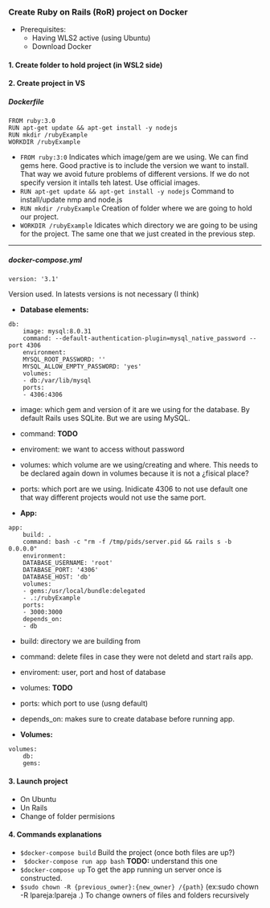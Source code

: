 ### Create Ruby on Rails (RoR) project on Docker

- Prerequisites:
  - Having WLS2 active (using Ubuntu)
  - Download Docker

#### 1. Create folder to hold project (in WSL2 side)
#### 2. Create project in VS
##### Dockerfile
  ``` 
  FROM ruby:3.0
  RUN apt-get update && apt-get install -y nodejs
  RUN mkdir /rubyExample
  WORKDIR /rubyExample
  ```

  - ``` FROM ruby:3:0 ```
    Indicates which image/gem are we using. We can find gems here. Good practive is to include the version we want to install. That way we avoid future problems of different versions. If we do not specify version it intalls teh latest. Use official images.
  - ``` RUN apt-get update && apt-get install -y nodejs ```
    Command to install/update nmp and node.js
  - ``` RUN mkdir /rubyExample ```
    Creation of folder where we are going to hold our project.
  - ``` WORKDIR /rubyExample ```
    Idicates which directory we are going to be using for the project. The same one that we just created in the previous step.
---
##### docker-compose.yml
```
version: '3.1'
```
Version used. In latests versions is not necessary (I think)

- **Database elements:**
```
db: 
    image: mysql:8.0.31
    command: --default-authentication-plugin=mysql_native_password --port 4306
    environment:
    MYSQL_ROOT_PASSWORD: ''
    MYSQL_ALLOW_EMPTY_PASSWORD: 'yes'
    volumes:
    - db:/var/lib/mysql
    ports: 
    - 4306:4306
```
- image: which gem and version of it are we using for the database. By default Rails uses SQLite. But we are using MySQL.
- command: **TODO**
- enviroment: we want to access without password
- volumes: which volume are we using/creating and where. This needs to be declared again down in volumes because it is not a ¿fisical place?
- ports: which port are we using. Inidicate 4306 to not use default one that way different projects would not use the same port.

- **App:**
```
app:
    build: .
    command: bash -c "rm -f /tmp/pids/server.pid && rails s -b 0.0.0.0"
    environment:
    DATABASE_USERNAME: 'root'
    DATABASE_PORT: '4306'
    DATABASE_HOST: 'db'
    volumes:
    - gems:/usr/local/bundle:delegated
    - .:/rubyExample
    ports:
    - 3000:3000
    depends_on: 
    - db
```
- build: directory we are building from
- command: delete files in case they were not deletd and start rails app.
- enviroment: user, port and host of database
- volumes: **TODO**
- ports: which port to use (usng default)
- depends_on: makes sure to create database before running app.

- **Volumes:**
```
volumes: 
    db: 
    gems:
```

#### 3. Launch project
  - On Ubuntu
  - Un Rails
  - Change of folder permisions

#### 4. Commands explanations
   -  ``` $docker-compose build ``` 
Build the project (once both files are up?)
   - ``` $docker-compose run app bash``` **TODO:** understand this one
   - ``` $docker-compose up ``` To get the app running un server once is constructed.
   - ``` $sudo chown -R {previous_owner}:{new_owner} /{path} ``` (ex:sudo chown -R lpareja:lpareja .) To change owners of files and folders recursively